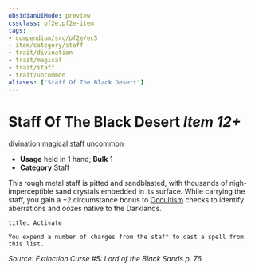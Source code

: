 ```yaml
---
obsidianUIMode: preview
cssclass: pf2e,pf2e-item
tags:
- compendium/src/pf2e/ec5
- item/category/staff
- trait/divination
- trait/magical
- trait/staff
- trait/uncommon
aliases: ["Staff Of The Black Desert"]
---
```

# Staff Of The Black Desert *Item 12+*  
[divination](rules/traits/divination.md)  [magical](rules/traits/magical.md)  [staff](rules/traits/staff.md)  [uncommon](rules/traits/uncommon.md)  

- **Usage** held in 1 hand; **Bulk** 1
- **Category** Staff

This rough metal staff is pitted and sandblasted, with thousands of nigh-imperceptible sand crystals embedded in its surface. While carrying the staff, you gain a +2 circumstance bonus to [Occultism](compendium/skills.md#Occultism) checks to identify aberrations and oozes native to the Darklands.

```ad-embed-ability
title: Activate

You expend a number of charges from the staff to cast a spell from this list.
```

*Source: Extinction Curse #5: Lord of the Black Sands p. 76*